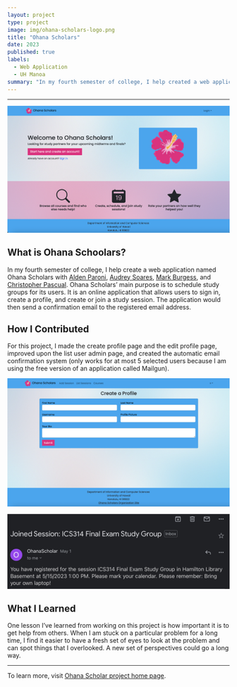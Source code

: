 ```yaml
---
layout: project
type: project
image: img/ohana-scholars-logo.png
title: "Ohana Scholars"
date: 2023
published: true
labels:
  - Web Application
  - UH Manoa
summary: "In my fourth semester of college, I help created a web application named Ohana Scholars."
---
```


<hr>
<img width="900px" 
     class="rounded mx-auto d-block" 
     src="../img/ohana-scholars-homepage.png" >

## What is Ohana Schoolars?
In my fourth semester of college, I help create a web application named Ohana Scholars with  [Alden Paroni](https://aldenparoni.github.io), [Audrey Soares](https://audreysoares.github.io), [Mark Burgess](https://crepesalot.github.io), and [Christopher Pascual](https://caspascual.github.io). Ohana Scholars’ main purpose is to schedule study groups for its users. It is an online application that allows users to sign in, create a profile, and create or join a study session. The application would then send a confirmation email to the registered email address. 

## How I Contributed
For this project, I made the create profile page and the edit profile page, improved upon the list user admin page, and created the automatic email confirmation system (only works for at most 5 selected users because I am using the free version of an application called Mailgun). 

<img width="900px" 
     class="mx-auto d-block" 
     src="../img/ohana-scholars-create-profile.png" >
     
<img width="900px" 
     class="mx-auto d-block" 
     src="../img/email-example.jpg" >
     
## What I Learned
One lesson I’ve learned from working on this project is how important it is to get help from others. When I am stuck on a particular problem for a long time, I find it easier to have a fresh set of eyes to look at the problem and can spot things that I overlooked. A new set of perspectives could go a long way.

<hr>

To learn more, visit [Ohana Scholar project home page](https://ohana-scholars.github.io).

